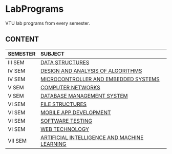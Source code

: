 # LabPrograms

VTU lab programs from every semester.

## CONTENT

| SEMESTER | SUBJECT                                                         |
| :------- | :-------------------------------------------------------------- |
| III SEM  | [DATA STRUCTURES](./III%20SEM/C)                                |
| IV SEM   | [DESIGN AND ANALYSIS OF ALGORITHMS](./IV%20SEM/DAA)             |
| IV SEM   | [MICROCONTROLLER AND EMBEDDED SYSTEMS](./IV%20SEM/MCES)         |
| V SEM    | [COMPUTER NETWORKS](./V%20SEM/CNS)                              |
| V SEM    | [DATABASE MANAGEMENT SYSTEM](./V%20SEM/DMBS)                    |
| VI SEM   | [FILE STRUCTURES](./VI%20SEM/FILE%20STRUCTURES)                 |
| VI SEM   | [MOBILE APP DEVELOPMENT](./VI%20SEM/MOBILE%20APP%20DEVELOPMENT) |
| VI SEM   | [SOFTWARE TESTING](./VI%20SEM/SOFTWARE%20TESTING)               |
| VI SEM   | [WEB TECHNOLOGY](./VI%20SEM/WEB%20TECHNOLOGY)                   |
| VII SEM  | [ARTIFICIAL INTELLIGENCE AND MACHINE LEARNING](./VII%20SEM/)    |
